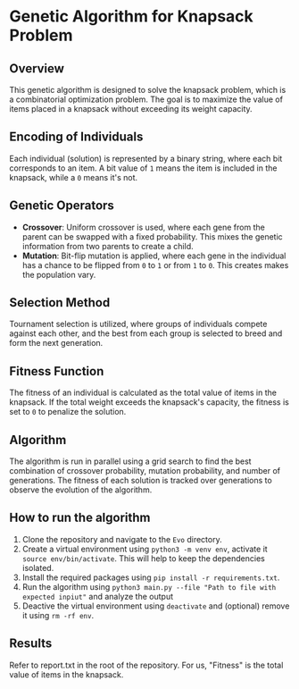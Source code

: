 # Genetic Algorithm for Knapsack Problem

## Overview
This genetic algorithm is designed to solve the knapsack problem, which is a combinatorial optimization problem. The goal is to maximize the value of items placed in a knapsack without exceeding its weight capacity.

## Encoding of Individuals
Each individual (solution) is represented by a binary string, where each bit corresponds to an item. A bit value of `1` means the item is included in the knapsack, while a `0` means it's not.

## Genetic Operators
- **Crossover**: Uniform crossover is used, where each gene from the parent can be swapped with a fixed probability. This mixes the genetic information from two parents to create a child.
- **Mutation**: Bit-flip mutation is applied, where each gene in the individual has a chance to be flipped from `0` to `1` or from `1` to `0`. This creates makes the population vary.

## Selection Method
Tournament selection is utilized, where groups of individuals compete against each other, and the best from each group is selected to breed and form the next generation.

## Fitness Function
The fitness of an individual is calculated as the total value of items in the knapsack. If the total weight exceeds the knapsack's capacity, the fitness is set to `0` to penalize the solution.

## Algorithm
The algorithm is run in parallel using a grid search to find the best combination of crossover probability, mutation probability, and number of generations. The fitness of each solution is tracked over generations to observe the evolution of the algorithm.

## How to run the algorithm
1. Clone the repository and navigate to the `Evo` directory.
2. Create a virtual environment using `python3 -m venv env`, activate it `source env/bin/activate`. This will help to keep the dependencies isolated.
3. Install the required packages using `pip install -r requirements.txt`.
4. Run the algorithm using `python3 main.py --file "Path to file with expected inpiut"` and analyze the output 
5. Deactive the virtual environment using `deactivate` and (optional) remove it using `rm -rf env`.

## Results
Refer to report.txt in the root of the repository. For us, "Fitness" is the total value of items in the knapsack.